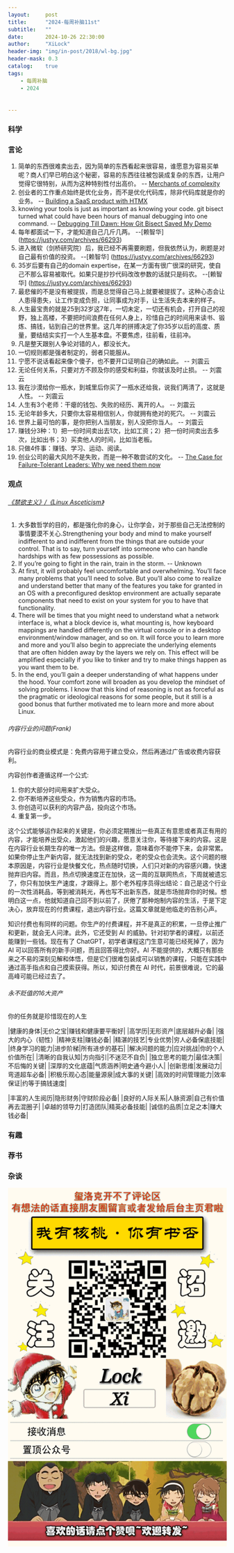 ```yaml
---
layout:     post
title:      "2024-每周补脑11st"
subtitle:   ""
date:       2024-10-26 22:30:00
author:     "XiLock"
header-img: "img/in-post/2018/wl-bg.jpg"
header-mask: 0.3
catalog:    true
tags:
    - 每周补脑
    - 2024


---
```


### 科学


### 言论
1. 简单的东西很难卖出去，因为简单的东西看起来很容易，谁愿意为容易买单呢？商人们早已明白这个秘密，容易的东西往往被包装成复杂的东西，让用户觉得它很特别，从而为这种特别性付出高价。 -- [Merchants of complexity](https://world.hey.com/dhh/merchants-of-complexity-4851301b)
1. 创业者的工作重点始终是优化业务，而不是优化代码库，除非代码库就是你的业务。 -- [Building a SaaS product with HTMX](https://www.chatterpulseai.com/blog/building-a-saas-product-with-htmx/)
1. knowing your tools is just as important as knowing your code. git bisect turned what could have been hours of manual debugging into one command. -- [Debugging Till Dawn: How Git Bisect Saved My Demo](https://www.mikebuss.com/posts/debugging-till-dawn)
1. 每年都面试一下，才能知道自己几斤几两。 --[赖智华] (https://justyy.com/archives/66293)
1. 进入微软（剑桥研究院）后，我已经不再需要刷题，但我依然认为，刷题是对自己最有价值的投资。 --[赖智华] (https://justyy.com/archives/66293)
1. 35岁后要有自己的domain expertise，在某一方面有很广很深的研究，使自己不那么容易被取代。如果只是抄抄代码改改参数的话就只是码农。 --[赖智华] (https://justyy.com/archives/66293)
1. 最悲催的不是没有被提拔，而是总觉得自己马上就要被提拔了。这种心态会让人患得患失，让工作变成负担，让同事成为对手，让生活失去本来的样子。
1. 人生最宝贵的就是25到32岁这7年，一切未定，一切还有机会，打开自己的视野，独上高楼，不要把时间浪费在任何人身上，珍惜自己的时间用来读书、锻炼、搞钱，钻到自己的世界里。这几年的拼搏决定了你35岁以后的高度、质量，要结结实实打一个人生基本盘。不要焦虑，往前看，往前冲。
1. 凡是整天跟别人争论对错的人，都没长大。
1. 一切规则都是强者制定的，弱者只能服从。
1. 宁愿不说话看起来像个傻子，也不要开口证明自己的确如此。 -- 刘震云
1. 无论任何关系，只要对方不顾及你的感受和利益，你就该及时止损。 -- 刘震云
1. 我在沙漠给你一瓶水，到城里后你买了一瓶水还给我，说我们两清了，这就是人性。 -- 刘震云
1. 人生有3个老师：干瘪的钱包、失败的经历、离开的人。 -- 刘震云
1. 无论年龄多大，只要你太容易相信别人，你就拥有绝对的死穴。 -- 刘震云
1. 世界上最可怕的事，是你把别人当朋友，别人没把你当人。 -- 刘震云
1. 赚钱分3种：1）把一份时间卖出去1次，比如工资；2）把一份时间卖出去多次，比如出书；3）买卖他人的时间，比如当老板。
1. 只做4件事：赚钱、学习、运动、阅读。
1. 创业公司的最大风险不是失败，而是一种不敢尝试的文化。 -- [The Case for Failure-Tolerant Leaders: Why we need them now](https://praachi.work/blog/failure-tolerant-leaders)

### 观点
###### [《禁欲主义》/《Linux Asceticism》](https://www.rugu.dev/en/blog/linux-asceticism/)
1. 大多数哲学的目的，都是强化你的身心，让你学会，对于那些自己无法控制的事情要漠不关心.Strengthening your body and mind to make yourself indifferent to and indifferent from the things that are outside your control. That is to say, turn yourself into someone who can handle hardships with as few possessions as possible. 
1. If you’re going to fight in the rain, train in the storm. -- Unknown
1. At first, it will probably feel uncomfortable and overwhelming. You’ll face many problems that you’ll need to solve. But you’ll also come to realize and understand better that many of the features you take for granted in an OS with a preconfigured desktop environment are actually separate components that need to exist on your system for you to have that functionality.
1. There will be times that you might need to understand what a network interface is, what a block device is, what mounting is, how keyboard mappings are handled differently on the virtual console or in a desktop environment/window manager, and so on. It will force you to learn more and more and you’ll also begin to appreciate the underlying elements that are often hidden away by the layers we rely on. This effect will be amplified especially if you like to tinker and try to make things happen as you want them to be.
1. In the end, you’ll gain a deeper understanding of what happens under the hood. Your comfort zone will broaden as you develop the mindset of solving problems. I know that this kind of reasoning is not as forceful as the pragmatic or ideological reasons for some people, but it still is a good bonus that further motivated me to learn more and more about Linux.


###### 内容行业的问题(Frank)
内容行业的商业模式是：免费内容用于建立受众，然后再通过广告或收费内容获利。

内容创作者遵循这样一个公式:
1. 你的大部分时间用来扩大受众。
1. 你不断培养这些受众，作为销售内容的市场。
1. 你创造可以获利的内容产品，投向这个市场。
1. 重复第一步。

这个公式能够运作起来的关键是，你必须定期推出一些真正有意思或者真正有用的内容，才能培养出受众，激起他们的兴趣，愿意关注你，等待接下来的内容。这是在内容行业长期生存的唯一方法。但是这样做，意味着你不能停下来，会非常累。如果你停止生产新内容，就无法找到新的受众，老的受众也会流失。这个问题的根本原因是，内容行业是快餐文化，热点随时切换，人们只对新的内容感兴趣，快速抛弃旧内容。而且，热点切换速度正在加快，这一周的互联网热点，下周就被遗忘了，你只有加快生产速度，才跟得上。那个老外程序员得出结论：自己是这个行业的一次性消耗品，等到被消耗光，再也写不出新东西，就是市场抛弃你的时候。想明白这一点，他就知道自己回不到以前了，厌倦了那种炮制内容的生活，于是下定决心，放弃现在的付费课程，退出内容行业。这篇文章就是他临走的告别心声。

知识付费也有同样的问题。你生产的付费课程，并不是真正的积累，一旦停止推广和更新，就会无人问津。此外，它还受到 AI 的威胁。针对初学者的课程，以前还能赚到一些钱。现在有了 ChatGPT，初学者课程这门生意可能已经死掉了，因为 AI 可以回答所有的新手问题，而且回答得比你好。AI 不能提供的，大概只有那些来之不易的深刻见解和体悟，但是它们很难包装成可以销售的课程，只能在实践中通过高手指点和自己摸索获得。所以，知识付费在 AI 时代，前景很难说，它的最高峰可能已经过去了。

###### 永不贬值的16大资产
你的任务就是珍惜现在的人生

|健康的身体|无价之宝|赚钱和健康要平衡好|
|高学历|无形资产|底层越升必备|
|强大的内心（韧性）|精神支柱|赚钱必备|
|精湛的技艺|专业优势|穷人必备保底技能|
|终身学习的能力|进步阶梯|所有进步的基石|
|解决问题的能力|应对挑战|你的个人价值所在|
|清晰的自我认知|方向指引|不迷茫不自负|
|独立思考的能力|最佳决策|不后悔的关键|
|深厚的文化底蕴|气质涵养|明史通今避小人|
|创新思维|发展动力|弯道超车必备|
|积极乐观心态|能量源泉|成大事的关键|
|高效的时间管理能力|效率保证|约等于搞钱速度|

|丰富的人生阅历|隐形财务|守财阶段必备|
|良好的人际关系|人脉资源|自己有价值再去混圈子|
|卓越的领导力|打造团队|精英必备技能|
|诚信的品质|立足之本|赚大钱必备|



### 有趣


### 荐书


### 杂谈


![](/img/wc-tail.GIF)
